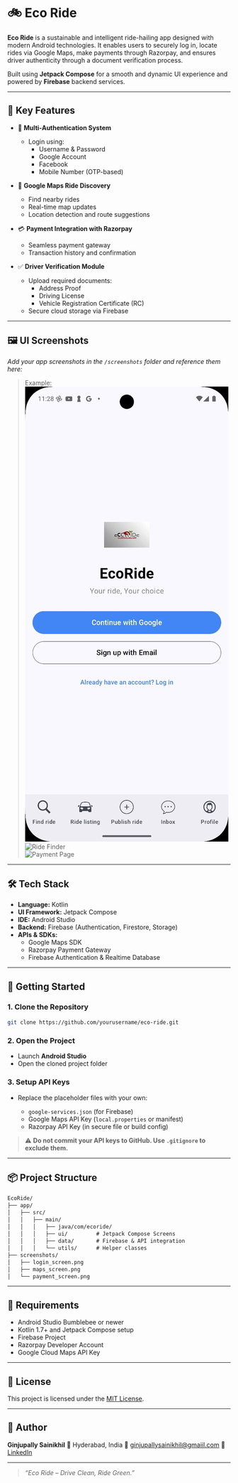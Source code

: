 
# 🚲 Eco Ride

**Eco Ride** is a sustainable and intelligent ride-hailing app designed with modern Android technologies. It enables users to securely log in, locate rides via Google Maps, make payments through Razorpay, and ensures driver authenticity through a document verification process.

Built using **Jetpack Compose** for a smooth and dynamic UI experience and powered by **Firebase** backend services.

---

## 🌟 Key Features

- 🔐 **Multi-Authentication System**
  - Login using:
    - Username & Password
    - Google Account
    - Facebook
    - Mobile Number (OTP-based)

- 📍 **Google Maps Ride Discovery**
  - Find nearby rides
  - Real-time map updates
  - Location detection and route suggestions

- 💳 **Payment Integration with Razorpay**
  - Seamless payment gateway
  - Transaction history and confirmation

- ✅ **Driver Verification Module**
  - Upload required documents:
    - Address Proof
    - Driving License
    - Vehicle Registration Certificate (RC)
  - Secure cloud storage via Firebase

---

## 🖼️ UI Screenshots

_Add your app screenshots in the `/screenshots` folder and reference them here:_

> Example:  
> ![Login Screen](https://github.com/sainikhil131/Eco-Ride/blob/5139abe9f494ea9ea59418f9482957fce58dac47/01.jpg)  
> ![Ride Finder](./screenshots/maps_screen.png)  
> ![Payment Page](./screenshots/payment_screen.png)

---

## 🛠️ Tech Stack

- **Language:** Kotlin
- **UI Framework:** Jetpack Compose
- **IDE:** Android Studio
- **Backend:** Firebase (Authentication, Firestore, Storage)
- **APIs & SDKs:**
  - Google Maps SDK
  - Razorpay Payment Gateway
  - Firebase Authentication & Realtime Database

---

## 🚀 Getting Started

### 1. Clone the Repository

```bash
git clone https://github.com/yourusername/eco-ride.git
````

### 2. Open the Project

* Launch **Android Studio**
* Open the cloned project folder

### 3. Setup API Keys

* Replace the placeholder files with your own:

  * `google-services.json` (for Firebase)
  * Google Maps API Key (`local.properties` or manifest)
  * Razorpay API Key (in secure file or build config)

> ⚠️ **Do not commit your API keys to GitHub. Use `.gitignore` to exclude them.**

---

## 📦 Project Structure

```
EcoRide/
├── app/
│   ├── src/
│   │   ├── main/
│   │   │   ├── java/com/ecoride/
│   │   │   ├── ui/         # Jetpack Compose Screens
│   │   │   ├── data/       # Firebase & API integration
│   │   │   └── utils/      # Helper classes
├── screenshots/
│   ├── login_screen.png
│   ├── maps_screen.png
│   └── payment_screen.png
```

---

## 🧾 Requirements

* Android Studio Bumblebee or newer
* Kotlin 1.7+ and Jetpack Compose setup
* Firebase Project
* Razorpay Developer Account
* Google Cloud Maps API Key

---

## 📄 License

This project is licensed under the [MIT License](LICENSE).

---

## 👤 Author

**Ginjupally Sainikhil**
📍 Hyderabad, India
📧 [ginjupallysainikhil@gmaiil.com](mailto:ginjuallysainikhil@gmail.com)
🔗 [LinkedIn](https://www.linkedin.com/in/ginjupallysainikhil/)


---

> *“Eco Ride – Drive Clean, Ride Green.”*

```

